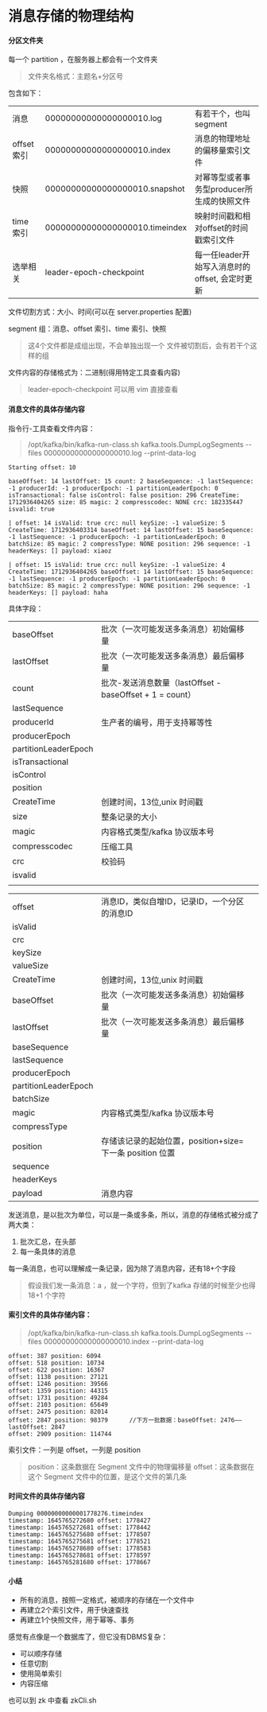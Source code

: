 # 消息存储的物理结构


#### 分区文件夹

每一个 partition ，在服务器上都会有一个文件夹
>文件夹名格式：主题名+分区号

包含如下：

|  |  |  |
|:---|:---|:---|
| 消息 | 00000000000000000010.log  | 有若干个，也叫 segment |
| offset 索引 | 00000000000000000010.index | 消息的物理地址的偏移量索引文件 |
| 快照 | 00000000000000000010.snapshot | 对幂等型或者事务型producer所生成的快照文件 |
| time 索引 | 00000000000000000010.timeindex  | 映射时间戳和相对offset的时间戳索引文件 |
| 选举相关 | leader-epoch-checkpoint | 每一任leader开始写入消息时的offset, 会定时更新   |  
文件切割方式：大小、时间(可以在 server.properties 配置)

segment 组：消息、offset 索引、time 索引、快照
>这4个文件都是成组出现，不会单独出现一个
>文件被切割后，会有若干个这样的组

文件内容的存储格式为：二进制(得用特定工具查看内容)
>leader-epoch-checkpoint 可以用 vim 直接查看


#### 消息文件的具体存储内容

指令行-工具查看文件内容：
>/opt/kafka/bin/kafka-run-class.sh kafka.tools.DumpLogSegments --files  00000000000000000010.log  --print-data-log

```
Starting offset: 10

baseOffset: 14 lastOffset: 15 count: 2 baseSequence: -1 lastSequence: -1 producerId: -1 producerEpoch: -1 partitionLeaderEpoch: 0 isTransactional: false isControl: false position: 296 CreateTime: 1712936404265 size: 85 magic: 2 compresscodec: NONE crc: 182335447 isvalid: true

| offset: 14 isValid: true crc: null keySize: -1 valueSize: 5 CreateTime: 1712936403314 baseOffset: 14 lastOffset: 15 baseSequence: -1 lastSequence: -1 producerEpoch: -1 partitionLeaderEpoch: 0 batchSize: 85 magic: 2 compressType: NONE position: 296 sequence: -1 headerKeys: [] payload: xiaoz

| offset: 15 isValid: true crc: null keySize: -1 valueSize: 4 CreateTime: 1712936404265 baseOffset: 14 lastOffset: 15 baseSequence: -1 lastSequence: -1 producerEpoch: -1 partitionLeaderEpoch: 0 batchSize: 85 magic: 2 compressType: NONE position: 296 sequence: -1 headerKeys: [] payload: haha

```

具体字段：

|  |  |  |
|:---|:---|:---|
| baseOffset | 批次（一次可能发送多条消息）初始偏移量 |  |
| lastOffset | 批次（一次可能发送多条消息）最后偏移量 |  |
| count | 批次-发送消息数量（lastOffset - baseOffset + 1 = count） |  |
| lastSequence |  |  |
| producerId | 生产者的编号，用于支持幂等性 |  |
| producerEpoch |  |  |
| partitionLeaderEpoch |  |  |
| isTransactional |  |  |
| isControl |  |  |
| position |  |  |
| CreateTime | 创建时间，13位,unix 时间戳 |  |
| size | 整条记录的大小 |  |
| magic | 内容格式类型/kafka 协议版本号 |  |
| compresscodec | 压缩工具 |  |
| crc | 校验码 |  |
| isvalid |  |  |
|  |  |  |  

|  |  |  |
| :--- | :--- | :--- |
| offset | 消息ID，类似自增ID，记录ID，一个分区的消息ID |  |
| isValid |  |  |
| crc |  |  |
| keySize |  |  |
| valueSize |  |  |
| CreateTime | 创建时间，13位,unix 时间戳 |  |
| baseOffset | 批次（一次可能发送多条消息）初始偏移量 |  |
| lastOffset | 批次（一次可能发送多条消息）最后偏移量 |  |
| baseSequence |  |  |
| lastSequence |  |  |
| producerEpoch |  |  |
| partitionLeaderEpoch |  |  |
| batchSize |  |  |
| magic | 内容格式类型/kafka 协议版本号 |  |
| compressType |  |  |
| position | 存储该记录的起始位置，position+size=下一条 position 位置 |  |
| sequence |  |  |
| headerKeys |  |  |
| payload | 消息内容 |  |
发送消息，是以批次为单位，可以是一条或多条，所以，消息的存储格式被分成了两大类：
1. 批次汇总，在头部
2. 每一条具体的消息

每一条消息，也可以理解成一条记录，因为除了消息内容，还有18+个字段
>假设我们发一条消息：a ，就一个字符，但到了kafka 存储的时候至少也得18+1 个字符


#### 索引文件的具体存储内容：
>/opt/kafka/bin/kafka-run-class.sh kafka.tools.DumpLogSegments --files  00000000000000000010.index  --print-data-log

```
offset: 387 position: 6094
offset: 518 position: 10734
offset: 622 position: 16367
offset: 1138 position: 27121
offset: 1246 position: 39566
offset: 1359 position: 44315
offset: 1731 position: 49284
offset: 2103 position: 65649      
offset: 2475 position: 82014      
offset: 2847 position: 98379      //下方一批数据：baseOffset: 2476——lastOffset: 2847
offset: 2909 position: 114744
```

索引文件：一列是 offset，一列是 position
>position：这条数据在 Segment 文件中的物理偏移量
>offset：这条数据在这个 Segment 文件中的位置，是这个文件的第几条

#### 时间文件的具体存储内容

```
Dumping 00000000000001778276.timeindex
timestamp: 1645765272680 offset: 1778427
timestamp: 1645765272681 offset: 1778442
timestamp: 1645765275680 offset: 1778507
timestamp: 1645765275681 offset: 1778521
timestamp: 1645765278680 offset: 1778583
timestamp: 1645765278681 offset: 1778597
timestamp: 1645765281680 offset: 1778667
```

#### 小结

- 所有的消息，按照一定格式，被顺序的存储在一个文件中
- 再建立2个索引文件，用于快速查找
- 再建立1个快照文件，用于幂等、事务

感觉有点像是一个数据库了，但它没有DBMS复杂：
- 可以顺序存储
- 任意切割
- 使用简单索引
- 内容压缩


也可以到 zk 中查看
zkCli.sh
